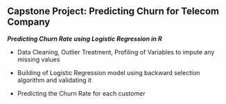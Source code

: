 ## Capstone Project: Predicting Churn for Telecom Company
*__Predicting Churn Rate using Logistic Regression in R__*


- Data Cleaning, Outlier Treatment, Profiling of Variables to impute any missing values

- Building of Logistic Regression model using backward selection algorithm and validating it

- Predicting the Churn Rate for each customer
